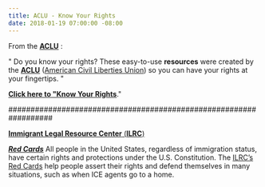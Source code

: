 ```yaml
---
title: ACLU - Know Your Rights
date: 2018-01-19 07:00:00 -08:00
---
```


From the [**ACLU**](https://www.aclu.org/) :

"  Do you know your rights? These easy-to-use **resources** were created by the [**ACLU**](https://www.aclu.org/) ([American Civil Liberties Union](https://www.aclu.org/)) so you can have your rights at your fingertips.  "

**[Click here to "Know Your Rights](https://www.aclu.org/know-your-rights)**." 

##################################################################

[**Immigrant Legal Resource Center** (**ILRC**)](https://www.ilrc.org/who-we-are)

[***Red Cards***](https://www.ilrc.org/red-cards)
All people in the United States, regardless of immigration status, have certain rights and protections under the U.S. Constitution. The [ILRC’s Red Cards](https://www.ilrc.org/red-cards) help people assert their rights and defend themselves in many situations, such as when ICE agents go to a home.